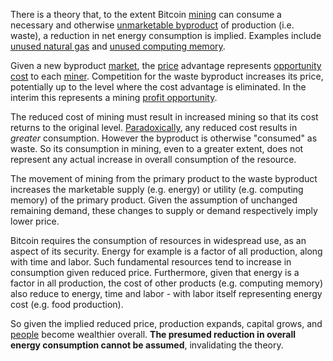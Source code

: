 There is a theory that, to the extent Bitcoin [mining](Glossary#mine) can consume a necessary and otherwise [unmarketable byproduct](https://en.m.wikipedia.org/wiki/Waste) of production (i.e. waste), a reduction in net energy consumption is implied. Examples include [unused natural gas](https://en.m.wikipedia.org/wiki/Gas_flare) and [unused computing memory](Proof-of-Memory-Facade).

Given a new byproduct [market](Glossary#market), the [price](Glossary#price) advantage represents [opportunity cost](https://en.wikipedia.org/wiki/Opportunity_cost) to each [miner](Glossary#miner). Competition for the waste byproduct increases its price, potentially up to the level where the cost advantage is eliminated. In the interim this represents a mining [profit opportunity](https://bitcoinist.com/bitcoin-mining-waste-oil-industry).

The reduced cost of mining must result in increased mining so that its cost returns to the original level. [Paradoxically](Efficiency-Paradox), any reduced cost results in *greater* consumption. However the byproduct is otherwise "consumed" as waste. So its consumption in mining, even to a greater extent, does not represent any actual increase in overall consumption of the resource.

The movement of mining from the primary product to the waste byproduct increases the marketable supply (e.g. energy) or  utility (e.g. computing memory) of the primary product. Given the assumption of unchanged remaining demand, these changes to supply or demand respectively imply lower price.

Bitcoin requires the consumption of resources in widespread use, as an aspect of its security. Energy for example is a factor of all production, along with time and labor. Such fundamental resources tend to increase in consumption given reduced price. Furthermore, given that energy is a factor in all production, the cost of other products (e.g. computing memory) also reduce to energy, time and labor - with labor itself representing energy cost (e.g. food production).

So given the implied reduced price, production expands, capital grows, and [people](Glossary#person) become wealthier overall. **The presumed reduction in overall energy consumption cannot be assumed**, invalidating the theory.

